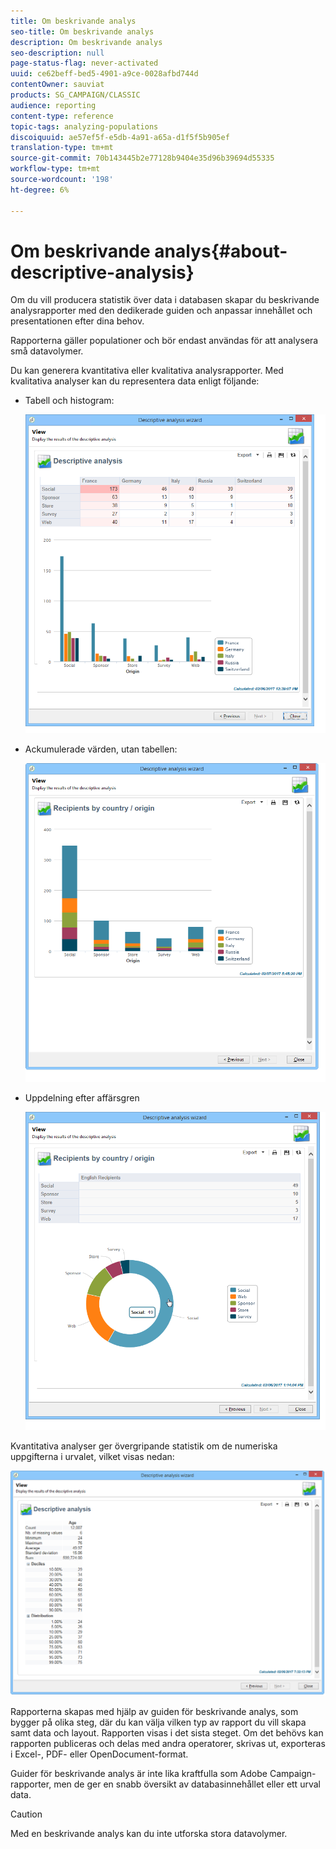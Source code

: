 ```yaml
---
title: Om beskrivande analys
seo-title: Om beskrivande analys
description: Om beskrivande analys
seo-description: null
page-status-flag: never-activated
uuid: ce62beff-bed5-4901-a9ce-0028afbd744d
contentOwner: sauviat
products: SG_CAMPAIGN/CLASSIC
audience: reporting
content-type: reference
topic-tags: analyzing-populations
discoiquuid: ae57ef5f-e5db-4a91-a65a-d1f5f5b905ef
translation-type: tm+mt
source-git-commit: 70b143445b2e77128b9404e35d96b39694d55335
workflow-type: tm+mt
source-wordcount: '198'
ht-degree: 6%

---
```



# Om beskrivande analys{#about-descriptive-analysis}

Om du vill producera statistik över data i databasen skapar du beskrivande analysrapporter med den dedikerade guiden och anpassar innehållet och presentationen efter dina behov.

Rapporterna gäller populationer och bör endast användas för att analysera små datavolymer.

Du kan generera kvantitativa eller kvalitativa analysrapporter. Med kvalitativa analyser kan du representera data enligt följande:

* Tabell och histogram:

   ![](assets/reporting_descriptive_sample_1.png)

* Ackumulerade värden, utan tabellen:

   ![](assets/reporting_descriptive_sample_3.png)

* Uppdelning efter affärsgren

   ![](assets/reporting_descriptive_sample_2.png)

Kvantitativa analyser ger övergripande statistik om de numeriska uppgifterna i urvalet, vilket visas nedan:

![](assets/reporting_descriptive_quantitative_sample.png)

Rapporterna skapas med hjälp av guiden för beskrivande analys, som bygger på olika steg, där du kan välja vilken typ av rapport du vill skapa samt data och layout. Rapporten visas i det sista steget. Om det behövs kan rapporten publiceras och delas med andra operatorer, skrivas ut, exporteras i Excel-, PDF- eller OpenDocument-format.

Guider för beskrivande analys är inte lika kraftfulla som Adobe Campaign-rapporter, men de ger en snabb översikt av databasinnehållet eller ett urval data.

>[!CAUTION]
>
>Med en beskrivande analys kan du inte utforska stora datavolymer.

